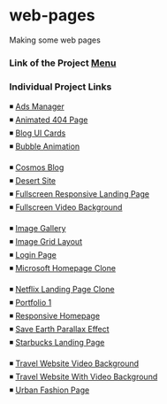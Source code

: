 # web-pages

Making some web pages

### Link of the Project [Menu](https://mridul2820.github.io/web-pages/)

### Individual Project Links

◾ [Ads Manager](https://mridul2820.github.io/web-pages/the-pages/ads-manager/index.html)
<br/>
◾ [Animated 404 Page](https://mridul2820.github.io/web-pages/the-pages/animated-404-page/index.html)
<br/>
◾ [Blog UI Cards](https://mridul2820.github.io/web-pages/the-pages/blog-ui-cards/index.html)
<br/>
◾ [Bubble Animation](https://mridul2820.github.io/web-pages/the-pages/bubble-animation/index.html)
<br/>


◾ [Cosmos Blog](https://mridul2820.github.io/web-pages/the-pages/cosmos-blog/index.html)
<br/>
◾ [Desert Site](https://mridul2820.github.io/web-pages/the-pages/desert-site/index.html)
<br/>
◾ [Fullscreen Responsive Landing Page](https://mridul2820.github.io/web-pages/the-pages/fullscreen-responsive-landing-page/index.html)
<br/>
◾ [Fullscreen Video Background](https://mridul2820.github.io/web-pages/the-pages/fullscreen-video-background/index.html)
<br/>


◾ [Image Gallery](https://mridul2820.github.io/web-pages/the-pages/image-gallery/index.html)
<br/>
◾ [Image Grid Layout](https://mridul2820.github.io/web-pages/the-pages/image-grid-layout/index.html)
<br/>
◾ [Login Page](https://mridul2820.github.io/web-pages/the-pages/login-page/index.html)
<br/>
◾ [Microsoft Homepage Clone](https://mridul2820.github.io/web-pages/the-pages/microsoft-homepage-clone/index.html)
<br/>


◾ [Netflix Landing Page Clone](https://mridul2820.github.io/web-pages/the-pages/netflix-landing-page-clone/index.html)
<br/>
◾ [Portfolio 1](https://mridul2820.github.io/web-pages/the-pages/portfolio-1/index.html)
<br/>
◾ [Responsive Homepage](https://mridul2820.github.io/web-pages/the-pages/responsive-homepage/index.html)
<br/>
◾ [Save Earth Parallax Effect](https://mridul2820.github.io/web-pages/the-pages/save-earth-parallax-effect/index.html)
<br/>
◾ [Starbucks Landing Page](https://mridul2820.github.io/web-pages/the-pages/starbucks-landing-page/index.html)
<br/>


◾ [Travel Website Video Background](https://mridul2820.github.io/web-pages/the-pages/travel-website-video-background/index.html)
<br/>
◾ [Travel Website With Video Background](https://mridul2820.github.io/web-pages/the-pages/travel-website-with-video-background/index.html)
<br/>
◾ [Urban Fashion Page](https://mridul2820.github.io/web-pages/the-pages/urban-fashion-page/index.html)

